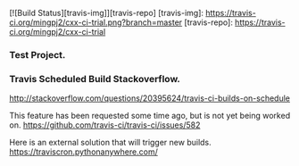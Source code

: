 [![Build Status][travis-img]][travis-repo]
[travis-img]:  https://travis-ci.org/mingpj2/cxx-ci-trial.png?branch=master
[travis-repo]: https://travis-ci.org/mingpj2/cxx-ci-trial

### Test Project.


### Travis Scheduled Build Stackoverflow.

http://stackoverflow.com/questions/20395624/travis-ci-builds-on-schedule

This feature has been requested some time ago, but is not yet being worked on. https://github.com/travis-ci/travis-ci/issues/582

Here is an external solution that will trigger new builds. https://traviscron.pythonanywhere.com/


